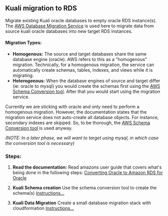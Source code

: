 ## Kuali migration to RDS

Migrate existing Kuali oracle databases to empty oracle RDS instance(s).
The [AWS Database Migration Service](https://docs.aws.amazon.com/dms/latest/userguide/Welcome.html) is used here to migrate data from source kuali oracle databases into new target RDS instances.

#### Migration Types:

- **Homogenous:** The source and target databases share the same database engine (oracle). AWS refers to this as a "homogenous" migration.
  Technically, for a homogenous migration, the service can automatically create schemas, tables, indexes, and views while it is migrating. 
- **Heterogenous:** When the database engines of source and target differ (ie: oracle to mysql) you would create the schemas first using the [AWS Schema Conversion tool](https://docs.aws.amazon.com/SchemaConversionTool/latest/userguide/CHAP_Welcome.html). After that you would start using the migration service.

Currently we are sticking with oracle and only need to perform a homogenous migration.
However, the documentation states that the migration service does not auto-create all database objects.
For instance, secondary indexes are skipped. So, to be thorough, the [AWS Schema Conversion tool](https://docs.aws.amazon.com/SchemaConversionTool/latest/userguide/CHAP_Welcome.html) is used anyway.

*(NOTE: In a later phase, we will want to target using mysql, in which case the conversion tool is necessary)*

### Steps:

1. **Read the documentation:**
   Read amazons user guide that covers what's being done in the following steps: [Converting Oracle to Amazon RDS for Oracle](https://docs.aws.amazon.com/SchemaConversionTool/latest/userguide/CHAP_Source.Oracle.ToRDSOracle.html)

5. **Kuali Schema creation**
   Use the schema conversion tool to create the schema(s)
   [Instructions...](sct/README.md)

6. **Kuali Data Migration**
   Create a small database migration stack with cloudformation
   [Instructions...](dms/README.md)


